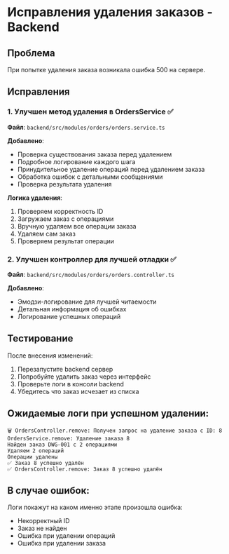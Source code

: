 # Исправления удаления заказов - Backend

## Проблема
При попытке удаления заказа возникала ошибка 500 на сервере.

## Исправления

### 1. Улучшен метод удаления в OrdersService ✅
**Файл**: `backend/src/modules/orders/orders.service.ts`

**Добавлено**:
- Проверка существования заказа перед удалением
- Подробное логирование каждого шага
- Принудительное удаление операций перед удалением заказа
- Обработка ошибок с детальными сообщениями
- Проверка результата удаления

**Логика удаления**:
1. Проверяем корректность ID
2. Загружаем заказ с операциями
3. Вручную удаляем все операции заказа
4. Удаляем сам заказ
5. Проверяем результат операции

### 2. Улучшен контроллер для лучшей отладки ✅
**Файл**: `backend/src/modules/orders/orders.controller.ts`

**Добавлено**:
- Эмодзи-логирование для лучшей читаемости
- Детальная информация об ошибках
- Логирование успешных операций

## Тестирование
После внесения изменений:
1. Перезапустите backend сервер
2. Попробуйте удалить заказ через интерфейс
3. Проверьте логи в консоли backend
4. Убедитесь что заказ исчезает из списка

## Ожидаемые логи при успешном удалении:
```
🗑️ OrdersController.remove: Получен запрос на удаление заказа с ID: 8
OrdersService.remove: Удаление заказа 8
Найден заказ DWG-001 с 2 операциями
Удаляем 2 операций
Операции удалены
✅ Заказ 8 успешно удалён
✅ OrdersController.remove: Заказ 8 успешно удалён
```

## В случае ошибок:
Логи покажут на каком именно этапе произошла ошибка:
- Некорректный ID
- Заказ не найден
- Ошибка при удалении операций
- Ошибка при удалении заказа
